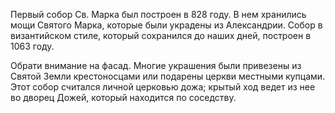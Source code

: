 Первый собор Св. Марка был построен в 828 году. В нем хранились мощи Святого Марка, которые были украдены из Александрии. Собор в византийском стиле, который сохранился до наших дней, построен в 1063 году.

Обрати внимание на фасад. Многие украшения были привезены из Святой Земли крестоносцами или подарены церкви местными купцами. Этот собор считался личной церковью дожа; крытый ход ведет из нее во дворец Дожей, который находится по соседству.